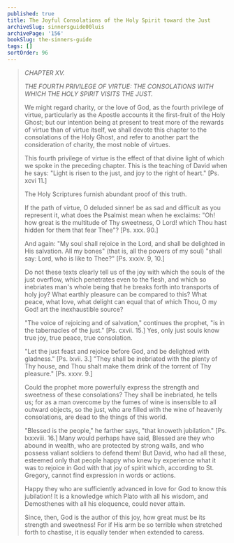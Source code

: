 ```yaml
---
published: true
title: The Joyful Consolations of the Holy Spirit toward the Just
archiveSlug: sinnersguide00luis
archivePage: '156'
bookSlug: the-sinners-guide
tags: []
sortOrder: 96
---
```


> *CHAPTER XV.*
> 
> *THE FOURTH PRIVILEGE OF VIRTUE: THE CONSOLATIONS WITH WHICH THE HOLY SPIRIT VISITS THE JUST.*
> 
> We might regard charity, or the love of God, as the fourth privilege of virtue, particularly as the Apostle accounts it the first-fruit of the Holy Ghost; but our intention being at present to treat more of the rewards of virtue than of virtue itself, we shall devote this chapter to the consolations of the Holy Ghost, and refer to another part the consideration of charity, the most noble of virtues.
> 
> This fourth privilege of virtue is the effect of that divine light of which we spoke in the preceding chapter. This is the teaching of David when he says: "Light is risen to the just, and joy to the right of heart." [Ps. xcvi 11.]
> 
> The Holy Scriptures furnish abundant proof of this truth.
> 
> If the path of virtue, O deluded sinner! be as sad and difficult as you represent it, what does the Psalmist mean when he exclaims: "Oh! how great is the multitude of Thy sweetness, O Lord! which Thou hast hidden for them that fear Thee"? [Ps. xxx. 90.]
> 
> And again: "My soul shall rejoice in the Lord, and shall be delighted in His salvation. All my bones" (that is, all the powers of my soul) "shall say: Lord, who is like to Thee?" [Ps. xxxiv. 9, 10.]
> 
> Do not these texts clearly tell us of the joy with which the souls of the just overflow, which penetrates even to the flesh, and which so inebriates man's whole being that he breaks forth into transports of holy joy? What earthly pleasure can be compared to this? What peace, what love, what delight can equal that of which Thou, O my God! art the inexhaustible source?
> 
> "The voice of rejoicing and of salvation," continues the prophet, "is in the tabernacles of the just." [Ps. cxvii. 15.] Yes, only just souls know true joy, true peace, true consolation.
> 
> "Let the just feast and rejoice before God, and be delighted with gladness." [Ps. lxvii. 3.] "They shall be inebriated with the plenty of Thy house, and Thou shalt make them drink of the torrent of Thy pleasure." [Ps. xxxv. 9.]
> 
> Could the prophet more powerfully express the strength and sweetness of these consolations? They shall be inebriated, he tells us; for as a man overcome by the fumes of wine is insensible to all outward objects, so the just, who are filled with the wine of heavenly consolations, are dead to the things of this world.
> 
> "Blessed is the people," he farther says, "that knoweth jubilation." [Ps. lxxxviii. 16.] Many would perhaps have said, Blessed are they who abound in wealth, who are protected by strong walls, and who possess valiant soldiers to defend them! But David, who had all these, esteemed only that people happy who knew by experience what it was to rejoice in God with that joy of spirit which, according to St. Gregory, cannot find expression in words or actions.
> 
> Happy they who are sufficiently advanced in love for God to know this jubilation! It is a knowledge which Plato with all his wisdom, and Demosthenes with all his eloquence, could never attain.
> 
> Since, then, God is the author of this joy, how great must be its strength and sweetness! For if His arm be so terrible when stretched forth to chastise, it is equally tender when extended to caress.

